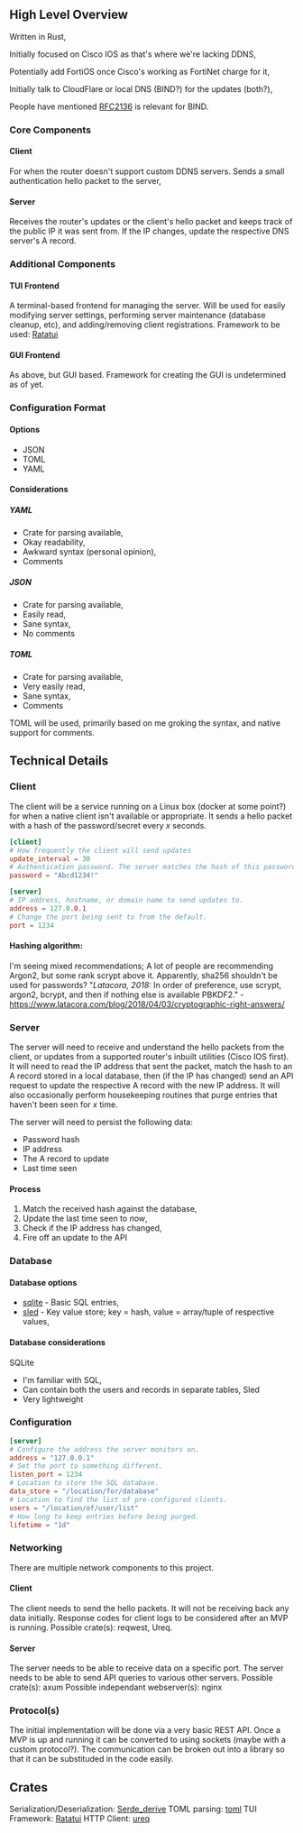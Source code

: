 ## High Level Overview
Written in Rust,

Initially focused on Cisco IOS as that's where we're lacking DDNS,

Potentially add FortiOS once Cisco's working as FortiNet charge for it,

Initially talk to CloudFlare or local DNS (BIND?) for the updates (both?),

People have mentioned [RFC2136](https://datatracker.ietf.org/doc/html/rfc2136) is relevant for BIND.

### Core Components
#### Client
For when the router doesn't support custom DDNS servers. Sends a small authentication hello packet to the server,
#### Server
Receives the router's updates or the client's hello packet and keeps track of the public IP it was sent from. If the IP changes, update the respective DNS server's A record.

### Additional Components
#### TUI Frontend
A terminal-based frontend for managing the server. Will be used for easily modifying server settings, performing server maintenance (database cleanup, etc), and adding/removing client registrations.
Framework to be used: [Ratatui](https://docs.rs/ratatui/latest/ratatui/)
#### GUI Frontend
As above, but GUI based. Framework for creating the GUI is undetermined as of yet.


### Configuration Format
#### Options
* JSON
* TOML
* YAML

#### Considerations
##### YAML
* Crate for parsing available,
* Okay readability,
* Awkward syntax (personal opinion),
* Comments
##### JSON
* Crate for parsing available,
* Easily read,
* Sane syntax,
* No comments
##### TOML
* Crate for parsing available,
* Very easily read,
* Sane syntax,
* Comments

TOML will be used, primarily based on me groking the syntax, and native support for comments.



## Technical Details
### Client
The client will be a service running on a Linux box (docker at some point?) for when a native client isn't available or appropriate. It sends a hello packet with a hash of the password/secret every *x* seconds.
```toml
[client]
# How frequently the client will send updates
update_interval = 30
# Authentication password. The server matches the hash of this password to the A record that needs updating.
password = "Abcd1234!"

[server]
# IP address, hostname, or domain name to send updates to.
address = 127.0.0.1
# Change the port being sent to from the default.
port = 1234
```

#### Hashing algorithm:
I'm seeing mixed recommendations; A lot of people are recommending Argon2, but some rank scrypt above it. Apparently, sha256 shouldn't be used for passwords?
"_Latacora, 2018:_ In order of preference, use scrypt, argon2, bcrypt, and then if nothing else is available PBKDF2." - https://www.latacora.com/blog/2018/04/03/cryptographic-right-answers/

### Server
The server will need to receive and understand the hello packets from the client, or updates from a supported router's inbuilt utilities (Cisco IOS first).
It will need to read the IP address that sent the packet, match the hash to an A record stored in a local database, then (if the IP has changed) send an API request to update the respective A record with the new IP address.
It will also occasionally perform housekeeping routines that purge entries that haven't been seen for *x* time.

The server will need to persist the following data:
* Password hash
* IP address
* The A record to update
* Last time seen

#### Process
1. Match the received hash against the database,
2. Update the last time seen to *now*,
3. Check if the IP address has changed,
4. Fire off an update to the API

### Database
#### Database options
* [sqlite](https://docs.rs/sqlite/latest/sqlite/) - Basic SQL entries,
* [sled](https://sled.rs/) - Key value store; key = hash, value = array/tuple of respective values,
#### Database considerations
SQLite
* I'm familiar with SQL,
* Can contain both the users and records in separate tables,
Sled
* Very lightweight

### Configuration
```toml
[server]
# Configure the address the server monitors on.
address = "127.0.0.1"
# Set the port to something different.
listen_port = 1234
# Location to store the SQL database.
data_store = "/location/for/database"
# Location to find the list of pre-configured clients.
users = "/location/of/user/list"
# How long to keep entries before being purged.
lifetime = "1d"
```

### Networking
There are multiple network components to this project.
#### Client
The client needs to send the hello packets. It will not be receiving back any data initially. Response codes for client logs to be considered after an MVP is running.
Possible crate(s): reqwest, Ureq.

#### Server
The server needs to be able to receive data on a specific port.
The server needs to be able to send API queries to various other servers.
Possible crate(s): axum
Possible independant webserver(s): nginx

### Protocol(s)
The initial implementation will be done via a very basic REST API. Once a MVP is up and running it can be converted to using sockets (maybe with a custom protocol?). The communication can be broken out into a library so that it can be substituded in the code easily.

## Crates
Serialization/Deserialization: [Serde_derive](https://crates.io/crates/serde_derive)
TOML parsing: [toml](https://docs.rs/toml/latest/toml/)
TUI Framework: [Ratatui](https://docs.rs/ratatui/latest/ratatui/)
HTTP Client: [ureq](https://lib.rs/crates/ureq)
